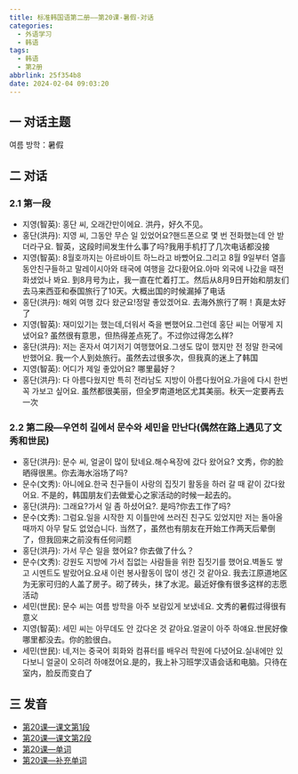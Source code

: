```yaml
---
title: 标准韩国语第二册——第20课-暑假-对话
categories:
  - 外语学习
  - 韩语
tags:
  - 韩语
  - 第2册
abbrlink: 25f354b8
date: 2024-02-04 09:03:20
---
```

## 一 对话主题

여름 방학：暑假

<!--more-->

## 二  对话

### 2.1 第一段

* 지영(智英): 홍단 씨, 오래간만이에요. 洪丹，好久不见。
* 홍단(洪丹): 지영 씨, 그동안 무슨 일 있었어요?핸드폰으로 몇 번 전화했는데 안 받더라구요. 智英，这段时间发生什么事了吗?我用手机打了几次电话都没接
* 지영(智英): 8월호까지는 아르바이트 하느라고 바빴어요.그리고 8월 9일부터 열흘 동안친구들하고 말레이시아와 태국에 여행을 갔다홨어요.아마 외국에 나갔을 때전화샜었나 봐요. 到8月号为止，我一直在忙着打工。然后从8月9日开始和朋友们去马来西亚和泰国旅行了10天。大概出国的时候漏掉了电话
* 홍단(洪丹):  해외 여행 갔다 왔군요!정말 좋았겠어요. 去海外旅行了啊！真是太好了
* 지영(智英):  재미있기는 했는데,더워서 죽을 뻔했어요.그런데 홍단 씨는 어떻게 지냈어요? 虽然很有意思，但热得差点死了。不过你过得怎么样?
* 홍단(洪丹): 저는 혼자서 여기저기 여행했어요.그생도 많이 했지만 전 정말 한국에 반했어요. 我一个人到处旅行。虽然去过很多次，但我真的迷上了韩国
* 지영(智英): 어디가 제일 좋았어요? 哪里最好？
* 홍단(洪丹): 다 아름다웠지만 특히 전라남도 지방이 아름다웠어요.가을에 다시 한번 꼭 가보고 싶어요. 虽然都很美丽，但全罗南道地区尤其美丽。秋天一定要再去一次

### 2.2 第二段—우연히 길에서 문수와 세민을 만난다(偶然在路上遇见了文秀和世民)

* 홍단(洪丹): 문수 씨, 얼굴이 많이 탔네요.해수욕장에 갔다 왔어요? 文秀，你的脸晒得很黑。你去海水浴场了吗?
* 문수(文秀): 아니에요.한국 친구들이 사랑의 집짓기 활동을 하러 갈 때 같이 갔다왔어요. 不是的，韩国朋友们去做爱心之家活动的时候一起去的。
* 홍단(洪丹):  그래요?가서 일 좀 하셨어요?. 是吗?你去工作了吗?
* 문수(文秀): 그럼요.일을 시작한 지 이틀만에 쓰러진 친구도 있었지만 저는 돌아올 때까지 아무 탈도 없었습니다. 当然了，虽然也有朋友在开始工作两天后晕倒了，但我回来之前没有任何问题
* 홍단(洪丹): 가서 무슨 일을 했어요? 你去做了什么？
* 문수(文秀):  강원도 지방에 가서 집없는 사람들을 위한 집짓기를 했어요.벽돌도 쌓고 시멘트도 발랐어요.요새 이런 봉사활동이 많이 생긴 것 같아요. 我去江原道地区为无家可归的人盖了房子。砌了砖头，抹了水泥。最近好像有很多这样的志愿活动
* 세민(世民): 문수 씨는 여름 방학을 아주 보람있게 보냈네요. 文秀的暑假过得很有意义
* 지영(智英):  세민 씨는 아무데도 안 갔다온 것 같아요.얼굴이 아주 하얘요.世民好像哪里都没去。你的脸很白。
* 세민(世民): 네,저는 중국어 회화와 컴퓨터를 배우러 학원에 다녔어요.실내에만 있다보니 얼굴이 오히려 하얘졌어요.是的，我上补习班学汉语会话和电脑。只待在室内，脸反而变白了

## 三 发音

* [第20课—课文第1段][1]
* [第20课—课文第2段][2]
* [第20课—单词][3]
* [第20课—补充单词][4]



[1]:https://active.clewm.net/AJue3M?qrurl=http://qr31.cn/AJue3M&gtype=1&key=b612e17d9509cfd6005196464a63b2bdc9a4e8a299
[2]:https://active.clewm.net/Fku2Pd?qrurl=http://qr31.cn/Fku2Pd&gtype=1&key=cc9bd17157084b41e0519689f99d1ca187ffa20360
[3]:https://active.clewm.net/ErFvD6?qrurl=http://qr31.cn/ErFvD6&gtype=1&key=757ce17130e63351d051966595d4116954b0e32382
[4]:https://active.clewm.net/E9fCIb?qrurl=http://qr31.cn/E9fCIb&gtype=1&key=bb00917a4696d1f2305196bf5c36217f93ec7b8405